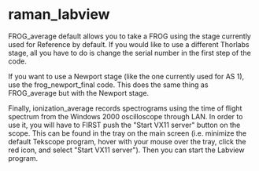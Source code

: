# raman_labview

FROG_average default allows you to take a FROG using the stage currently used for Reference by default. If you would like to
use a different Thorlabs stage, all you have to do is change the serial number in the first step of the code.

If you want to use a Newport stage (like the one currently used for AS 1), use the frog_newport_final code. This does the same
thing as FROG_average but with the Newport stage.

Finally, ionization_average records spectrograms using the time of flight spectrum from the Windows 2000 oscilloscope through
LAN. In order to use it, you will have to FIRST push the "Start VX11 server" button on the scope. This can be found in the tray on the
main screen (i.e. minimize the default Tekscope program, hover with your mouse over the tray, click the red icon, and select
"Start VX11 server"). Then you can start the Labview program.
